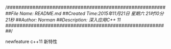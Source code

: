 /*########################################################
##File Name: README.md
##Created Time:2015年11月21日 星期六 21时10分21秒
##Author: Norman 
##Description: 深入应用C++ 11
##########################################################*/

newfeature
    c++11 新特性 
